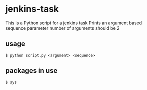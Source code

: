 # jenkins-task
This is a Python script for a jenkins task
Prints an argument based sequence parameter
number of arguments should be 2

## usage 
```
$ python script.py <argument> <sequence>
```

## packages in use
```
$ sys
```
